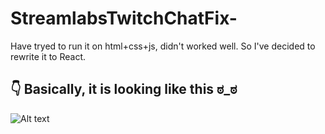 # StreamlabsTwitchChatFix-
Have tryed to run it on html+css+js, didn't worked well. So I've decided to rewrite it to React.

## 👇 Basically, it is looking like this ಠ_ಠ

![Alt text](/img/streamLabsCode.jpg?raw=true "Optional Title")
